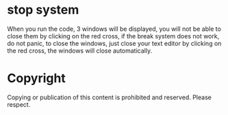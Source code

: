 # stop system

When you run the code, 3 windows will be displayed, you will not be able to close them by clicking on the red cross, if the break system does not work, do not panic, to close the windows, just close your text editor by clicking on the red cross, the windows will close automatically.

# Copyright

Copying or publication of this content is prohibited and reserved. Please respect.
